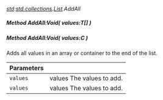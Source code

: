 _[std](../../modules/std/std-module.md):[std.collections](../../modules/std/std-collections.md).[List<T>](../../modules/std/std-collections-list.md).AddAll_
##### Method AddAll:Void( values:T[] )
##### Method AddAll:Void( values:C )
Adds all values in an array or container to the end of the list.

| Parameters |    |
|:-----------|:---|
| `values` | values The values to add. |
| `values` | values The values to add. |
